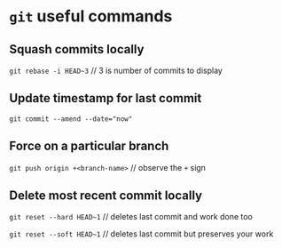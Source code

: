 # `git` useful commands

## Squash commits locally
`git rebase -i HEAD~3` // 3 is number of commits to display

## Update timestamp for last commit
`git commit --amend --date="now"`

## Force on a particular branch
`git push origin +<branch-name>` // observe the `+` sign

## Delete most recent commit locally
`git reset --hard HEAD~1` // deletes last commit and work done too

`git reset --soft HEAD~1` // deletes last commit but preserves your work
